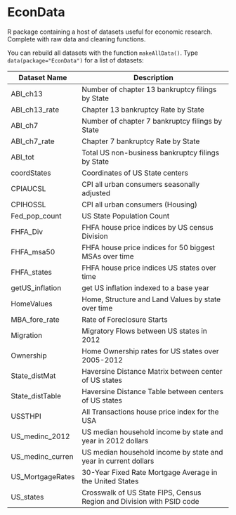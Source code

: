 EconData
========

R package containing a host of datasets useful for economic research. Complete with raw data and cleaning functions. 

You can rebuild all datasets with the function `makeAllData()`. Type `data(package="EconData")` for a list of datasets:

Dataset Name |  Description
-------------| -------------
ABI_ch13	           | 	 Number of chapter 13 bankruptcy filings by State
ABI_ch13_rate	       | 	 Chapter 13 bankruptcy Rate by State
ABI_ch7	               | 	 Number of chapter 7 bankruptcy filings by State
ABI_ch7_rate	       | 	 Chapter 7 bankruptcy Rate by State
ABI_tot	               | 	 Total US non-business bankruptcy filings by State
coordStates	           | 	 Coordinates of US State centers
CPIAUCSL	           | 	 CPI all urban consumers seasonally adjusted
CPIHOSSL	           | 	 CPI all urban consumers (Housing)
Fed_pop_count	       | 	 US State Population Count
FHFA_Div	           | 	 FHFA house price indices by US census Division
FHFA_msa50	           | 	 FHFA house price indices for 50 biggest MSAs over time
FHFA_states	           | 	 FHFA house price indices US states over time
getUS_inflation	       | 	 get US inflation indexed to a base year
HomeValues	           | 	 Home, Structure and Land Values by state over time
MBA_fore_rate	       | 	 Rate of Foreclosure Starts
Migration	           | 	 Migratory Flows between US states in 2012
Ownership	           | 	 Home Ownership rates for US states over 2005-2012
State_distMat	       | 	 Haversine Distance Matrix between center of US states
State_distTable	       | 	 Haversine Distance Table between centers of US states
USSTHPI	               | 	 All Transactions house price index for the USA
US_medinc_2012	       | 	 US median household income by state and year in 2012 dollars
US_medinc_curren       | 	 US median household income by state and year in current dollars
US_MortgageRates       | 	 30-Year Fixed Rate Mortgage Average in the United States
US_states	           | 	 Crosswalk of US State FIPS, Census Region and Division with PSID code




